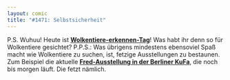 ```yaml
---
layout: comic
title: "#1471: Selbstsicherheit"
---
```


P.S.
Wuhuu! Heute ist <a href="http://www.fonflatter.de/kalender"><strong>Wolkentiere-erkennen-Tag</strong></a>! Was habt ihr denn so für Wolkentiere gesichtet?
P.P.S.: 
Was übrigens mindestens ebensoviel Spaß macht wie Wolkentiere zu suchen, ist, fetzige Ausstellungen zu bestaunen. Zum Beispiel die aktuelle <a href="http://www.fonflatter.de/ausstellung"><strong>Fred-Ausstellung in der Berliner KuFa</strong></a>, die noch bis morgen läuft.  Die fetzt nämlich.
